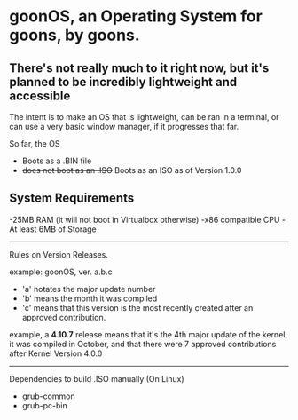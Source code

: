 # goonOS, an Operating System for goons, by goons.

There's not really much to it right now, but it's planned to be incredibly lightweight and accessible
-----------------------

The intent is to make an OS that is lightweight, can be ran in a terminal, or can use a very basic window manager, if it progresses that far.

So far, the OS

- Boots as a .BIN file
- ~~does not boot as an .ISO~~ Boots as an ISO as of Version 1.0.0

System Requirements
---
-25MB RAM
(it will not boot in Virtualbox otherwise)
-x86 compatible CPU
-At least 6MB of Storage

------
Rules on Version Releases.

example: goonOS, ver. a.b.c

- 'a' notates the major update number 
- 'b' means the month it was compiled
- 'c' means that this version is the most recently created after an approved contribution.

example, a **4.10.7** release means that it's the 4th major update of the kernel, it was compiled in October, and that there were 7 approved contributions after Kernel Version 4.0.0

-----
Dependencies to build .ISO manually
(On Linux)

- grub-common
- grub-pc-bin 
